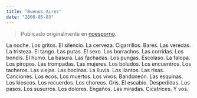 ```yaml
---
title: "Buenos Aires"
date: "2008-05-03"
---
```


> Publicado originalmente en [noesporno](/noesporno).

La noche. Los gritos. El silencio. La cerveza. Cigarrillos. Bares. Las veredas. La tristeza. El tango. Las putas. El sexo. Los borrachos. Las corridas. Los bondis. El humo. La basura. Las fachadas. Los pungas. Escolaso. La falopa. Los piropos. Las trompadas. Las mujeres. Los boludos. Los encuentros. Los tacheros. Las viejas. Las bocinas. La lluvia. Los llantos. Las risas. Canciones. Los ecos. Los muertos. Los vivos. Bandoneón. Las esquinas. Los kioscos. Los recuerdos. Los choreos. Gris. El escabio. Despedidas. Los pasos. Los susurros. Los dolores. Engaños. Las miradas. Cicatrices. Y vos.